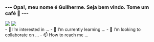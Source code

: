 ### --- Opa!, meu nome é Guilherme. Seja bem vindo. Tome um café 🍵 ---

<div class="col-6" style="display:flex">
  <div class="status">
   <img src="https://github-readme-stats.vercel.app/api?username=GuilhermeSotti&show_icons=true&theme=tokyonight">
   <img src="https://github-readme-stats.vercel.app/api/top-langs/?username=karanalpe&layout=compact&theme=tokyonight">
  </div>
</div>
- 👀 I’m interested in ...
- 🌱 I’m currently learning ...
- 💞️ I’m looking to collaborate on ...
- 📫 How to reach me ...

<!---
GuilhermeSotti/GuilhermeSotti is a ✨ special ✨ repository because its `README.md` (this file) appears on your GitHub profile.
You can click the Preview link to take a look at your changes.
--->
